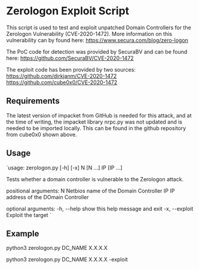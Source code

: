 # Zerologon Exploit Script

This script is used to test and exploit unpatched Domain Controllers for the Zerologon Vulnerability (CVE-2020-1472).
More information on this vulnerability can by found here:
https://www.secura.com/blog/zero-logon

The PoC code for detection was provided by SecuraBV and can be found here:
https://github.com/SecuraBV/CVE-2020-1472

The exploit code has been provided by two sources:
https://github.com/dirkjanm/CVE-2020-1472
https://github.com/cube0x0/CVE-2020-1472

## Requirements

The latest version of impacket from GitHub is needed for this attack, and at the time of writing, the 
impacket library nrpc.py was not updated and is needed to be imported locally. This can be found
in the github repository from cube0x0 shown above.

## Usage

`usage: zerologon.py [-h] [-x] N [N ...] IP [IP ...]

Tests whether a domain controller is vulnerable to the Zerologon attack.

positional arguments:
  N              Netbios name of the Domain Controller
  IP             IP address of the DOmain Controller

optional arguments:
  -h, --help     show this help message and exit
  -x, --exploit  Exploit the target
`
## Example

python3 zerologon.py DC\_NAME X.X.X.X

python3 zerologon.py DC\_NAME X.X.X.X -exploit
